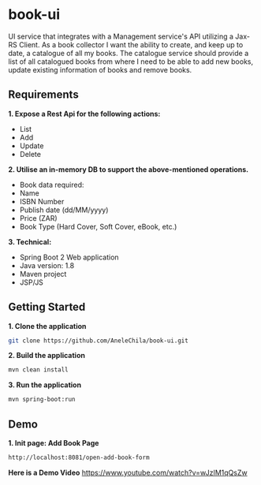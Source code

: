 # book-ui
UI service that integrates with a Management service's API utilizing a Jax-RS Client.
As a book collector I want the ability to create, and keep up to date, a catalogue of all my books. The catalogue service should provide a list of all catalogued books from where I need to be able to add new books, update existing information of books and remove books.


## Requirements

**1. Expose a Rest Api for the following actions:**
- List 
- Add
- Update
- Delete


**2. Utilise an in-memory DB to support the above-mentioned operations.**
- Book data required:
- Name
- ISBN Number
- Publish date (dd/MM/yyyy)
- Price (ZAR)
- Book Type (Hard Cover, Soft Cover, eBook, etc.)

**3. Technical:**
- Spring Boot 2 Web application
- Java version: 1.8
- Maven project
- JSP/JS 


## Getting Started

**1. Clone the application**

```bash
git clone https://github.com/AneleChila/book-ui.git
```
**2. Build the application**

```bash
mvn clean install
```

**3. Run the application**

```bash
mvn spring-boot:run
```
## Demo

**1. Init page: Add Book Page**

```bash
http://localhost:8081/open-add-book-form
```
**Here is a Demo Video**
https://www.youtube.com/watch?v=wJzIM1qQsZw
